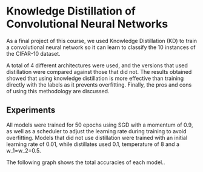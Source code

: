# Knowledge Distillation of Convolutional Neural Networks

As a final project of this course, we used Knowledge Distillation (KD) to train a convolutional neural network so it can learn to classify the 10 instances of the CIFAR-10 dataset. 

A total of 4 different architectures were used, and the versions that used distillation were compared against those that did not. The results obtained showed that using knowledge distillation is more effective than training directly with the labels as it prevents overfitting. Finally, the pros and cons of using this methodology are discussed.

## Experiments

All models were trained for 50 epochs using SGD with a momentum of 0.9, as well as a scheduler to adjust the learning rate during training to avoid overfitting. Models that did not use distillation were trained with an initial learning rate of 0.01, while distillates used 0.1, temperature of 8 and a w_1=w_2=0.5. 

The following graph shows the total accuracies of each model..